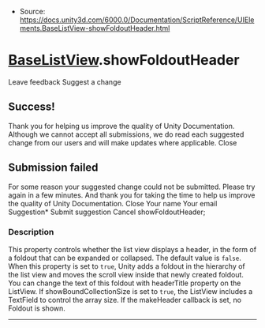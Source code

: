 * Source: https://docs.unity3d.com/6000.0/Documentation/ScriptReference/UIElements.BaseListView-showFoldoutHeader.html

#  [BaseListView](https://docs.unity3d.com/6000.0/Documentation/ScriptReference/UIElements.BaseListView.html).showFoldoutHeader
Leave feedback
Suggest a change
## Success!
Thank you for helping us improve the quality of Unity Documentation. Although we cannot accept all submissions, we do read each suggested change from our users and will make updates where applicable.
Close
## Submission failed
For some reason your suggested change could not be submitted. Please <a>try again</a> in a few minutes. And thank you for taking the time to help us improve the quality of Unity Documentation.
Close
Your name Your email Suggestion* Submit suggestion
Cancel
showFoldoutHeader; 
### Description
This property controls whether the list view displays a header, in the form of a foldout that can be expanded or collapsed. 
The default value is `false`. When this property is set to `true`, Unity adds a foldout in the hierarchy of the list view and moves the scroll view inside that newly created foldout. You can change the text of this foldout with headerTitle property on the ListView. If showBoundCollectionSize is set to `true`, the ListView includes a TextField to control the array size. If the makeHeader callback is set, no Foldout is shown. 
* * *
